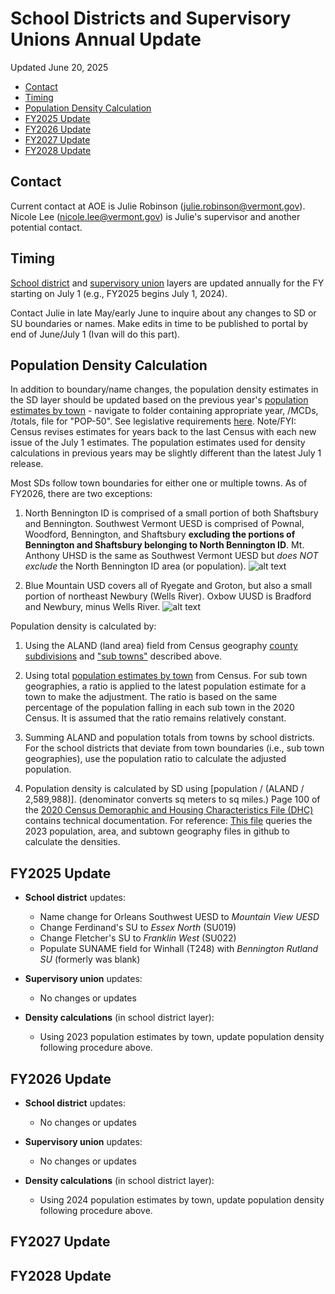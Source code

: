 # School Districts and Supervisory Unions Annual Update

Updated June 20, 2025

- [Contact](#contact)
- [Timing](#timing)
- [Population Density Calculation](#population-density-calculation)
- [FY2025 Update](#fy2025-update)
- [FY2026 Update](#fy2026-update)
- [FY2027 Update](#fy2027-update)
- [FY2028 Update](#fy2028-update)


## Contact
Current contact at AOE is Julie Robinson (julie.robinson@vermont.gov). Nicole Lee (nicole.lee@vermont.gov) is Julie's supervisor and another potential contact.

## Timing
[School district](https://geodata.vermont.gov/datasets/03147644b3db427e8117d9f7bf895a0b_56/explore) and [supervisory union](https://geodata.vermont.gov/datasets/08c21e8c8c094771b8308ddd7bb1db1e_55/explore) layers are updated annually for the FY starting on July 1 (e.g., FY2025 begins July 1, 2024).

Contact Julie in late May/early June to inquire about any changes to SD or SU boundaries or names. Make edits in time to be published to portal by end of June/July 1 (Ivan will do this part).

## Population Density Calculation
In addition to boundary/name changes, the population density estimates in the SD layer should be updated based on the previous year's [population estimates by town](https://www2.census.gov/programs-surveys/popest/tables/) - navigate to folder containing appropriate year, /MCDs, /totals, file for "POP-50". See legislative requirements [here](https://legislature.vermont.gov/statutes/section/16/133/04010).
Note/FYI: Census revises estimates for years back to the last Census with each new issue of the July 1 estimates. The population estimates used for density calculations in previous years may be slightly different than the latest July 1 release. 

Most SDs follow town boundaries for either one or multiple towns. As of FY2026, there are two exceptions:

1. North Bennington ID is comprised of a small portion of both Shaftsbury and Bennington. Southwest Vermont UESD is comprised of Pownal, Woodford, Bennington, and Shaftsbury **excluding the portions of Bennington and Shaftsbury belonging to North Bennington ID**. Mt. Anthony UHSD is the same as Southwest Vermont UESD but *does NOT exclude* the North Bennington ID area (or population). 
![alt text](image-1.png)

2. Blue Mountain USD covers all of Ryegate and Groton, but also a small portion of northeast Newbury (Wells River). Oxbow UUSD is Bradford and Newbury, minus Wells River. ![alt text](image.png)

Population density is calculated by: 
1. Using the ALAND (land area) field from Census geography [county subdivisions](https://github.com/VCGI/vt-school-districts/blob/main/data/CensusGeo2023_countysub.csv) and ["sub towns"](https://github.com/VCGI/vt-school-districts/blob/main/data/SubTownGeography.csv) described above. 

2. Using total [population estimates by town](https://www2.census.gov/programs-surveys/popest/tables/) from Census. For sub town geographies, a ratio is applied to the latest population estimate for a town to make the adjustment. The ratio is based on the same percentage of the population falling in each sub town in the 2020 Census. It is assumed that the ratio remains relatively constant.

3. Summing ALAND and population totals from towns by school districts. For the school districts that deviate from town boundaries (i.e., sub town geographies), use the population ratio to calculate the adjusted population. 

4. Population density is calculated by SD using [population / (ALAND / 2,589,988)]. (denominator converts sq meters to sq miles.) Page 100 of the [2020 Census Demoraphic and Housing Characteristics File (DHC)](chrome-extension://efaidnbmnnnibpcajpcglclefindmkaj/https://www2.census.gov/programs-surveys/decennial/2020/technical-documentation/complete-tech-docs/demographic-and-housing-characteristics-file-and-demographic-profile/2020census-demographic-and-housing-characteristics-file-and-demographic-profile-techdoc.pdf) contains technical documentation.
For reference: [This file](https://vermontgov-my.sharepoint.com/:x:/g/personal/john_e_adams_vermont_gov/EbmeHZ1AxO1GmLAkWxtGUb8BlGN7iGxSxSWAL2TspYjo4Q?e=rPGzGQ) queries the 2023 population, area, and subtown geography files in github to calculate the densities. 



## FY2025 Update

* **School district** updates:
    * Name change for Orleans Southwest UESD to *Mountain View UESD*
    * Change Ferdinand's SU to *Essex North* (SU019)
    * Change Fletcher's SU to *Franklin West* (SU022)
    * Populate SUNAME field for Winhall (T248) with *Bennington Rutland SU* (formerly was blank)

* **Supervisory union** updates:
    * No changes or updates

* **Density calculations** (in school district layer):
    * Using 2023 population estimates by town, update population density following procedure above.
    

## FY2026 Update

* **School district** updates:
   * No changes or updates

* **Supervisory union** updates:
    * No changes or updates

* **Density calculations** (in school district layer):
    * Using 2024 population estimates by town, update population density following procedure above.


## FY2027 Update

## FY2028 Update
